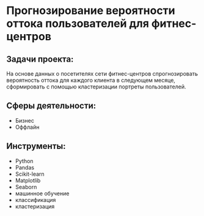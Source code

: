 # Прогнозирование вероятности оттока пользователей для фитнес-центров
## Задачи проекта:
На основе данных о посетителях сети фитнес-центров спрогнозировать вероятность оттока для каждого клиента в следующем месяце, сформировать с помощью кластеризации портреты пользователей.
## Сферы деятельности:
* Бизнес
* Оффлайн
## Инструменты:
* Python
* Pandas
* Scikit-learn
* Matplotlib
* Seaborn
* машинное обучение
* классификация
* кластеризация
